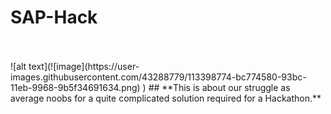 # **SAP-Hack**
<br>
<br>
![alt text](![image](https://user-images.githubusercontent.com/43288779/113398774-bc774580-93bc-11eb-9968-9b5f34691634.png)
)
## **This is about our struggle as average noobs for a quite complicated solution required for a Hackathon.**
